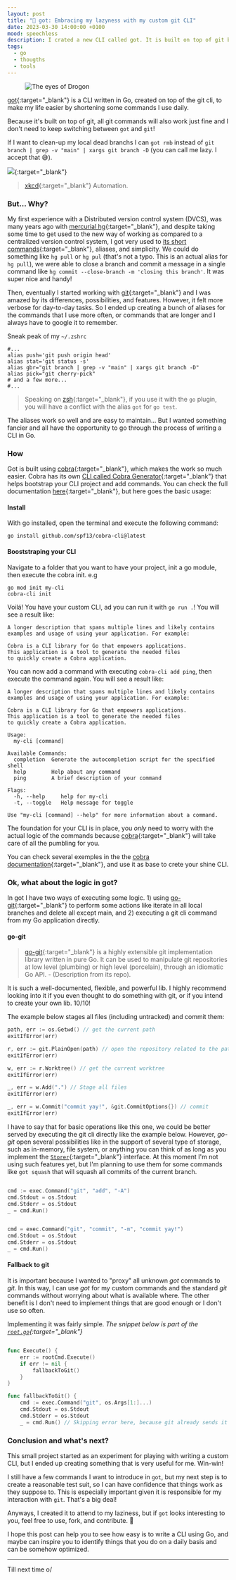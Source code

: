 ```yaml
---
layout: post
title: "🐉 got: Embracing my lazyness with my custom git CLI"
date: 2023-03-30 14:00:00 +0100
mood: speechless
description: I crated a new CLI called got. It is built on top of git because I'm lazy.
tags:
  - go
  - thougths
  - tools
---
```


<figure class="aligncenter">
  <img src="https://raw.githubusercontent.com/flavio1110/got/main/got.png" alt="The eyes of Drogon" />
</figure>

[got](https://github.com/flavio1110/got){:target="\_blank"} is a CLI written in Go, created on top of the git cli, to make my life easier by shortening some commands I use daily.

Because it's built on top of git, all git commands will also work just fine and I don't need to keep switching between `got` and `git`!

If I want to clean-up my local dead branchs I can `got rmb` instead of `git branch | grep -v "main" | xargs git branch -D` (you can call me lazy. I accept that 😅).

[<img src="https://imgs.xkcd.com/comics/automation_2x.png" />](https://xkcd.com/1319/){:target="\_blank"}

> [xkcd](https://xkcd.com/1319/){:target="\_blank"} Automation.

<!--more-->

### But... Why?

My first experience with a Distributed version control system (DVCS), was many years ago with [mercurial hg](https://en.wikipedia.org/wiki/Mercurial){:target="\_blank"}, and despite taking some time to get used to the new way of working as compared to a centralized version control system, I got very used to [its short commands](https://gist.github.com/cortesben/016cd401faae5a8dae59){:target="\_blank"}, aliases, and simplicity.
We could do something like `hg pull` or `hg pul` (that's not a typo. This is an actual alias for `hg pull`), we were able to close a branch and commit a message in a single command like `hg commit --close-branch -m 'closing this branch'`. It was super nice and handy!

Then, eventually I started working with [git](https://git-scm.com/){:target="\_blank"} and I was amazed by its differences, possibilities, and features. However, it felt more verbose for day-to-day tasks. So I ended up creating a bunch of aliases for the commands that I use more often, or commands that are longer and I always have to google it to remember.

Sneak peak of my `~/.zshrc`

```shell
#...
alias push='git push origin head'
alias stat='git status -s'
alias gbr="git branch | grep -v "main" | xargs git branch -D"
alias pick="git cherry-pick"
# and a few more...
#...
```

> Speaking on [zsh](https://ohmyz.sh/){:target="\_blank"}, if you use it with the `go` plugin, you will have a conflict with the alias `got` for `go test`.

The aliases work so well and are easy to maintain... But I wanted something fancier and all have the opportunity to go through the process of writing a CLI in Go.

### How

Got is built using [cobra](https://github.com/spf13/cobra){:target="\_blank"}, which makes the work so much easier. Cobra has its own [CLI called Cobra Generator](https://github.com/spf13/cobra-cli/blob/main/README.md){:target="\_blank"} that helps bootstrap your CLI project and add commands. You can check the full documentation [here](https://github.com/spf13/cobra-cli/blob/main/README.md){:target="\_blank"}, but here goes the basic usage:

#### Install

With go installed, open the terminal and execute the following command:

```shell
go install github.com/spf13/cobra-cli@latest
```

#### Booststraping your CLI

Navigate to a folder that you want to have your project, init a go module, then execute the cobra init. e.g

```shell
go mod init my-cli
cobra-cli init
```

Voilá! You have your custom CLI, ad you can run it with `go run .`! You will see a result like:

```shell
A longer description that spans multiple lines and likely contains
examples and usage of using your application. For example:

Cobra is a CLI library for Go that empowers applications.
This application is a tool to generate the needed files
to quickly create a Cobra application.
```

You can now add a command with executing `cobra-cli add ping`, then execute the command again. You will see a result like:

```shell
A longer description that spans multiple lines and likely contains
examples and usage of using your application. For example:

Cobra is a CLI library for Go that empowers applications.
This application is a tool to generate the needed files
to quickly create a Cobra application.

Usage:
  my-cli [command]

Available Commands:
  completion  Generate the autocompletion script for the specified shell
  help        Help about any command
  ping        A brief description of your command

Flags:
  -h, --help     help for my-cli
  -t, --toggle   Help message for toggle

Use "my-cli [command] --help" for more information about a command.
```

The foundation for your CLI is in place, you _only_ need to worry with the actual logic of the commands because [cobra](https://github.com/spf13/cobra){:target="\_blank"} will take care of all the pumbling for you.

You can check several exemples in the the [cobra documentation](https://git{:target="_blank"},hub.com/spf13/cobra/blob/main/user_guide.md){:target="\_blank"}, and use it as base to crete your shine CLI.

### Ok, what about the logic in got?

In got I have two ways of executing some logic. 1) using [go-git](https://github.com/go-git/go-git){:target="\_blank"} to perform some actions like iterate in all local branches and delete all except main, and 2) executing a git cli command from my Go application directly.

#### go-git

> [go-git](https://github.com/go-git/go-git){:target="\_blank"} is a highly extensible git implementation library written in pure Go. It can be used to manipulate git repositories at low level (plumbing) or high level (porcelain), through an idiomatic Go API. - (Description from its repo).

It is such a well-documented, flexible, and powerful lib. I highly recommend looking into it if you even thought to do something with git, or if you intend to create your own lib. 10/10!

The example below stages all files (including untracked) and commit them:

```go
path, err := os.Getwd() // get the current path
exitIfError(err)

r, err := git.PlainOpen(path) // open the repository related to the path
exitIfError(err)

w, err := r.Worktree() // get the current worktree
exitIfError(err)

_, err = w.Add(".") // Stage all files
exitIfError(err)

_, err = w.Commit("commit yay!", &git.CommitOptions{}) // commit
exitIfError(err)
```

I have to say that for basic operations like this one, we could be better served by executing the git cli directly like the example below. However, _go-git_ open several possibilities like in the support of several type of storage, such as in-memory, file system, or anything you can think of as long as you implement the [`Storer`](https://pkg.go.dev/github.com/go-git/go-git/v5/plumbing/storer){:target="\_blank"} interface.
At this moment I'm not using such features yet, but I'm planning to use them for some commands like `got squash` that will squash all commits of the current branch.

```go

cmd := exec.Command("git", "add", "-A")
cmd.Stdout = os.Stdout
cmd.Stderr = os.Stdout
_ = cmd.Run()


cmd = exec.Command("git", "commit", "-m", "commit yay!")
cmd.Stdout = os.Stdout
cmd.Stderr = os.Stdout
_ = cmd.Run()
```

#### Fallback to git

It is important because I wanted to "proxy" all unknown _got_ commands to _git_. In this way, I can use _got_ for my custom commands and the standard _git_ commands without worrying about what is available where.
The other benefit is I don't need to implement things that are good enough or I don't use so often.

Implementing it was fairly simple.
_The snippet below is part of the [`root.go`](https://github.com/flavio1110/got/blob/main/cmd/root.go){:target="\_blank"}_

```go

func Execute() {
	err := rootCmd.Execute()
	if err != nil {
		fallbackToGit()
	}
}

func fallbackToGit() {
	cmd := exec.Command("git", os.Args[1:]...)
	cmd.Stdout = os.Stdout
	cmd.Stderr = os.Stdout
	_ = cmd.Run() // Skipping error here, because git already sends it to stdout, and I don't have anything else to do with it.
```

### Conclusion and what's next?

This small project started as an experiment for playing with writing a custom CLI, but I ended up creating something that is very useful for me. Win-win!

I still have a few commands I want to introduce in `got`, but my next step is to create a reasonable test suit, so I can have confidence that things work as they suppose to. This is especially important given it is responsible for my interaction with `git`. That's a big deal!

Anyways, I created it to attend to my laziness, but if `got` looks interesting to you, feel free to use, fork, and contribute. 💪

I hope this post can help you to see how easy is to write a CLI using Go, and maybe can inspire you to identify things that you do on a daily basis and can be somehow optimized.

---

Till next time o/
